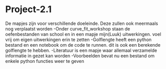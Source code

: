 # Project-2.1

De mapjes zijn voor verschillende doeleinde. Deze zullen ook meermaals nog verplaatst worden
-Onder curve_fit_workshop staan de oefenbestanden van school en in een mapje mijn(Luuk) uitwerkingen. voel vrij om eigen uitwerkingen erin te zetten
-Golflengte heeft een python bestand en een notebook om de code te runnen. dit is ook een berekende golflengte te hebben.
-Literatuur is een mapje waar allemaal verzamelde informatie in gezet kan worden
-Voorbeelden bevat nu een bestand om enkele python functies weer te geven